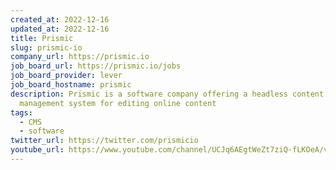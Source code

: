 ```yaml
---
created_at: 2022-12-16
updated_at: 2022-12-16
title: Prismic
slug: prismic-io
company_url: https://prismic.io
job_board_url: https://prismic.io/jobs
job_board_provider: lever
job_board_hostname: prismic
description: Prismic is a software company offering a headless content
  management system for editing online content
tags:
  - CMS
  - software
twitter_url: https://twitter.com/prismicio
youtube_url: https://www.youtube.com/channel/UCJq6AEgtWeZt7ziQ-fLKOeA/videos
---
```

